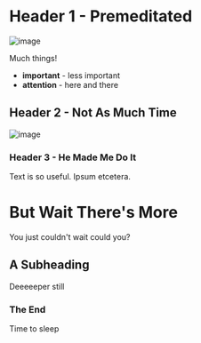 # Header 1 - Premeditated

![image](images/image.png)

Much things!

* **important** - less important
* **attention** - here and there

## Header 2 - Not As Much Time

![image](images/image.jpg)

### Header 3 - He Made Me Do It

Text is so useful. Ipsum etcetera.

# But Wait There's More

You just couldn't wait could you?

## A Subheading

Deeeeeper still

### The End

Time to sleep